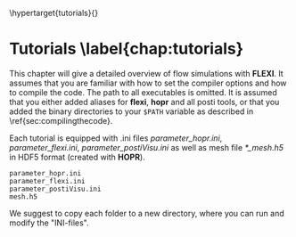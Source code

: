 \hypertarget{tutorials}{}

# Tutorials \label{chap:tutorials}

This chapter will give a detailed overview of flow simulations with **FLEXI**. It assumes that you are familiar with how to set the compiler options and how to compile the code. The path to all executables is omitted. It is assumed that you either added aliases for **flexi**, **hopr** and all posti tools, or that you added the binary directories to your `$PATH` variable as described in \ref{sec:compilingthecode}. 

Each tutorial is equipped with .ini files *parameter_hopr.ini*, *parameter_flexi.ini*, *parameter_postiVisu.ini* as well as mesh file *\*\_mesh.h5* in HDF5 format (created with **HOPR**).

~~~~~~
parameter_hopr.ini
parameter_flexi.ini
parameter_postiVisu.ini
mesh.h5
~~~~~~
 
We suggest to copy each folder to a new directory, where you can run and modify the "INI-files".
